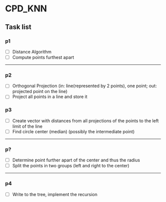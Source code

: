 # CPD_KNN

## Task list

### p1
- [ ] Distance Algorithm 
- [ ] Compute points furthest apart
---
### p2
- [ ] Orthogonal Projection (in: line(represented by 2 points), one point; out: projected point on the line)
- [ ] Project all points in a line and store it 
### p3
- [ ] Create vector with distances from all projections of the points to the left limit of the line
- [ ] Find circle center (median) (possibly the intermediate point)
---
### p?
- [ ] Determine point further apart of the center and thus the radius
- [ ] Split the points in two groups (left and right to the center)
---
### p4
- [ ] Write to the tree, implement the recursion

